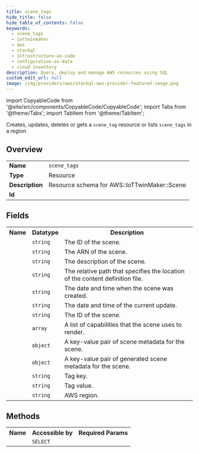 ```yaml
---
title: scene_tags
hide_title: false
hide_table_of_contents: false
keywords:
  - scene_tags
  - iottwinmaker
  - aws
  - stackql
  - infrastructure-as-code
  - configuration-as-data
  - cloud inventory
description: Query, deploy and manage AWS resources using SQL
custom_edit_url: null
image: /img/providers/aws/stackql-aws-provider-featured-image.png
---
```


import CopyableCode from '@site/src/components/CopyableCode/CopyableCode';
import Tabs from '@theme/Tabs';
import TabItem from '@theme/TabItem';

Creates, updates, deletes or gets a <code>scene_tag</code> resource or lists <code>scene_tags</code> in a region

## Overview
<table><tbody>
<tr><td><b>Name</b></td><td><code>scene_tags</code></td></tr>
<tr><td><b>Type</b></td><td>Resource</td></tr>
<tr><td><b>Description</b></td><td>Resource schema for AWS::IoTTwinMaker::Scene</td></tr>
<tr><td><b>Id</b></td><td><CopyableCode code="aws.iottwinmaker.scene_tags" /></td></tr>
</tbody></table>

## Fields
<table><tbody><tr><th>Name</th><th>Datatype</th><th>Description</th></tr><tr><td><CopyableCode code="scene_id" /></td><td><code>string</code></td><td>The ID of the scene.</td></tr>
<tr><td><CopyableCode code="arn" /></td><td><code>string</code></td><td>The ARN of the scene.</td></tr>
<tr><td><CopyableCode code="description" /></td><td><code>string</code></td><td>The description of the scene.</td></tr>
<tr><td><CopyableCode code="content_location" /></td><td><code>string</code></td><td>The relative path that specifies the location of the content definition file.</td></tr>
<tr><td><CopyableCode code="creation_date_time" /></td><td><code>string</code></td><td>The date and time when the scene was created.</td></tr>
<tr><td><CopyableCode code="update_date_time" /></td><td><code>string</code></td><td>The date and time of the current update.</td></tr>
<tr><td><CopyableCode code="workspace_id" /></td><td><code>string</code></td><td>The ID of the scene.</td></tr>
<tr><td><CopyableCode code="capabilities" /></td><td><code>array</code></td><td>A list of capabilities that the scene uses to render.</td></tr>
<tr><td><CopyableCode code="scene_metadata" /></td><td><code>object</code></td><td>A key-value pair of scene metadata for the scene.</td></tr>
<tr><td><CopyableCode code="generated_scene_metadata" /></td><td><code>object</code></td><td>A key-value pair of generated scene metadata for the scene.</td></tr>
<tr><td><CopyableCode code="tag_key" /></td><td><code>string</code></td><td>Tag key.</td></tr>
<tr><td><CopyableCode code="tag_value" /></td><td><code>string</code></td><td>Tag value.</td></tr>
<tr><td><CopyableCode code="region" /></td><td><code>string</code></td><td>AWS region.</td></tr>
</tbody></table>

## Methods

<table><tbody>
  <tr>
    <th>Name</th>
    <th>Accessible by</th>
    <th>Required Params</th>
  </tr>
  <tr>
    <td><CopyableCode code="view" /></td>
    <td><code>SELECT</code></td>
    <td><CopyableCode code="region" /></td>
  </tr>
</tbody></table>








